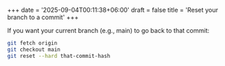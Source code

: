 +++
date = '2025-09-04T00:11:38+06:00'
draft = false
title = 'Reset your branch to a commit'
+++

If you want your current branch (e.g., main) to go back to that commit:
```bash
git fetch origin
git checkout main
git reset --hard that-commit-hash
```